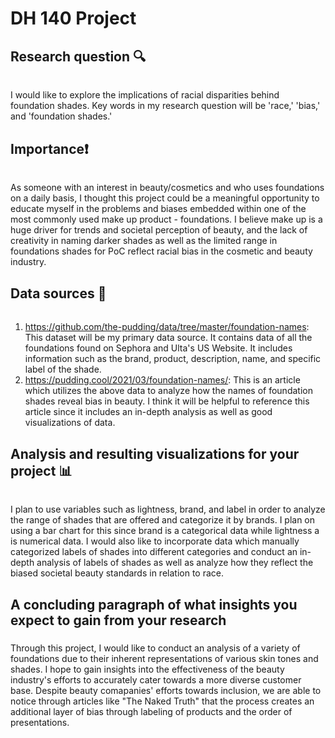 # DH 140 Project 
## Research question 🔍
###### 
I would like to explore the implications of racial disparities behind foundation shades. Key words in my research question will be 'race,' 'bias,' and 'foundation shades.' 
## Importance❗️
###### 
As someone with an interest in beauty/cosmetics and who uses foundations on a daily basis, I thought this project could be a meaningful opportunity to educate myself in the problems and biases embedded within one of the most commonly used make up product - foundations. I believe make up is a huge driver for trends and societal perception of beauty, and the lack of creativity in naming darker shades as well as the limited range in foundations shades for PoC reflect racial bias in the cosmetic and beauty industry. 
## Data sources 📑
###### 
1. https://github.com/the-pudding/data/tree/master/foundation-names: This dataset will be my primary data source. It contains data of all the foundations found on Sephora and Ulta's US Website. It includes information such as the brand, product, description, name, and specific label of the shade. 
2. https://pudding.cool/2021/03/foundation-names/: This is an article which utilizes the above data to analyze how the names of foundation shades reveal bias in beauty. I think it will be helpful to reference this article since it includes an in-depth analysis as well as good visualizations of data. 
## Analysis and resulting visualizations for your project 📊
###### 
I plan to use variables such as lightness, brand, and label in order to analyze the range of shades that are offered and categorize it by brands. I plan on using a bar chart for this since brand is a categorical data while lightness a is numerical data. I would also like to incorporate data which manually categorized labels of shades into different categories and conduct an in-depth analysis of labels of shades as well as analyze how they reflect the biased societal beauty standards in relation to race. 
## A concluding paragraph of what insights you expect to gain from your research
#####
Through this project, I would like to conduct an analysis of a variety of foundations due to their inherent representations of various skin tones and shades. I hope to gain insights into the effectiveness of the beauty industry's efforts to accurately cater towards a more diverse customer base. Despite beauty comapanies' efforts towards inclusion, we are able to notice through articles like "The Naked Truth" that the process creates an additional layer of bias through labeling of products and the order of presentations. 
